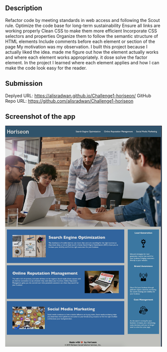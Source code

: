 <Challenge1-horiseon>

## Description

Refactor code by meeting standards in web access and following the Scout rule.
Optimize the code base for long-term sustainability Ensure all links are working properly Clean CSS to make them more efficient Incorporate CSS selectors
and properties Organize them to follow the semantic structure of HTML elements Include comments before each element or section of the page
My motivation was my observation. I built this project because I actually liked the idea. made me figure out how the element actually works and where each element works appropriately.
it dose solve the factor element. In the project I learned where each element applies and how I can make the code look easy for the reader.

## Submission

Deplyed URL: https://alisradwan.github.io/Challenge1-horiseon/
GitHub Repo URL: https://github.com/alisradwan/Challenge1-horiseon

## Screenshot of the app

![Screenshot of the deployed app](./assets/images/Challenge1-horiseon.png)
